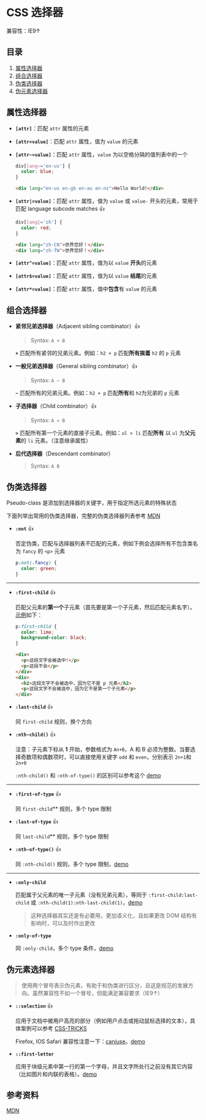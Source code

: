 # CSS 选择器

兼容性：IE9↑

## 目录

1. [属性选择器](#属性选择器)
1. [组合选择器](#组合选择器)
1. [伪类选择器](#伪类选择器)
1. [伪元素选择器](#伪元素选择器)

## 属性选择器

- **`[attr]`**：匹配 `attr` 属性的元素

- **`[attr=value]`**：匹配 `attr` 属性，值为 `value` 的元素

- **`[attr~=value]`**：匹配 `attr` 属性，`value` 为以空格分隔的值列表中的一个

  ```css
  div[lang~='en-us'] {
    color: blue;
  }
  ```

  ```html
  <div lang="en-us en-gb en-au en-nz">Hello World!</div>
  ```

- **`[attr|=value]`**：匹配 `attr` 属性，值为 `value` 或 `value-` 开头的元素，常用于匹配 language subcode matches :+1:

  ```css
  div[lang|='zh'] {
    color: red;
  }
  ```

  ```html
  <div lang="zh-CN">世界您好！</div>
  <div lang="zh-TW">世界您好！</div>
  ```

- **`[attr^=value]`**：匹配 `attr` 属性，值为以 `value` **开头**的元素

- **`[attr$=value]`**：匹配 `attr` 属性，值为以 `value` **结尾**的元素

- **`[attr*=value]`**：匹配 `attr` 属性，值中**包含**有 `value` 的元素

## 组合选择器

- **紧邻兄弟选择器**（Adjacent sibling combinator）:+1:

  > Syntax: `A + B`

  **`+`** 匹配所有紧邻的兄弟元素。例如：`h2 + p` 匹配**所有挨着** `h2` 的 `p` 元素

- **一般兄弟选择器**（General sibling combinator）:+1:

  > Syntax: `A ~ B`

  **`~`** 匹配所有的兄弟元素。例如：`h2 + p` 匹配**所有**和 `h2`为兄弟的 `p` 元素

- **子选择器**（Child combinator）:+1:

  > Syntax: `A > B`

  **`>`** 匹配所有第一个元素的直接子元素。例如：`ul > li` 匹配**所有** 以 `ul` 为**父元素**的 `li` 元素。（注意继承属性）

- **后代选择器**（Descendant combinator）

  > Syntax: `A B`

## 伪类选择器

Pseudo-class 是添加到选择器的关键字，用于指定所选元素的特殊状态

下面列举出常用的伪类选择器，完整的伪类选择器列表参考 [MDN](https://developer.mozilla.org/en-US/docs/Web/CSS/Pseudo-classes#Index_of_standard_pseudo-classes)

- **`:not`** :+1:

  否定伪类，匹配与选择器列表不匹配的元素，例如下例会选择所有不包含类名为 `fancy` 的 `<p>` 元素

  ```css
  p:not(.fancy) {
    color: green;
  }
  ```

---

- **`:first-child`** :+1:

  匹配父元素的**第一个**子元素（首先要是第一个子元素，然后匹配元素名字）。[示例](https://codepen.io/yuliangmu/pen/wNGORy)如下：

  ```css
  p:first-child {
    color: lime;
    background-color: black;
  }
  ```

  ```html
  <div>
    <p>这段文字会被选中!</p>
    <p>这段不会</p>
  </div>
  <div>
    <h2>这段文字不会被选中，因为它不是 p 元素</h2>
    <p>这段文字不会被选中，因为它不是第一个子元素</p>
  </div>
  ```

- **`:last-child`** :+1:

  同 `first-child` 规则，换个方向

- **`:nth-child()`** :+1:

  注意：子元素下标从 **1** 开始，参数格式为 `An+B`，A 和 B 必须为整数。当要选择奇数项和偶数项时，可以直接使用关键字 `odd` 和 `even`，分别表示 `2n+1`和 `2n+0`

  `:nth-child()` 和 `:nth-of-type()` 的区别可以参考这个 [demo](https://codepen.io/yuliangmu/pen/XOdQWW?editors=1100)

---

- **`:first-of-type`** :+1:

  同 `first-child`\*\* 规则，多个 type 限制

- **`:last-of-type`** :+1:

  同 `last-child`\*\* 规则，多个 type 限制

- **`:nth-of-type()`** :+1:

  同 `:nth-child()` 规则，多个 type 限制，[demo](https://codepen.io/yuliangmu/pen/XOdvWr)

---

- **`:only-child`**

  匹配属于父元素的唯一子元素（没有兄弟元素），等同于 `:first-child:last-child` 或 `:nth-child(1):nth-last-child(1)`，[demo](https://codepen.io/yuliangmu/pen/WPwVRL)

  > 这种选择器其实还是有必要用，更加语义化，且如果更改 DOM 结构有影响时，可以及时作出更改

- **`:only-of-type`**

  同 `:only-child`，多个 type 条件，[demo](https://codepen.io/yuliangmu/pen/BMKXZO)

## 伪元素选择器

> 使用两个冒号表示伪元素，有助于和伪类进行区分，且这是规范的发展方向。虽然兼容性不如一个冒号，但能满足兼容要求（IE9↑）

- **`::selection`** :+1:

  应用于文档中被用户高亮的部分（例如用户点击或拖动鼠标选择的文本），具体案例可以参考 [CSS-TRICKS](https://css-tricks.com/snippets/css/a-guide-to-flexbox/)

  Firefox, IOS Safari 兼容性注意一下：[caniuse](https://caniuse.com/#search=%3A%3Aselection)。[demo](https://codepen.io/yuliangmu/pen/jdrNbb)

- **`::first-letter`**

  应用于块级元素中第一行的第一个字母，并且文字所处行之前没有其它内容（比如图片和内联的表格）。[demo](https://codepen.io/yuliangmu/pen/GzqKjL?editors=1100)

## 参考资料

[MDN](https://developer.mozilla.org/en-US/docs/Web/CSS/CSS_Selectors)
